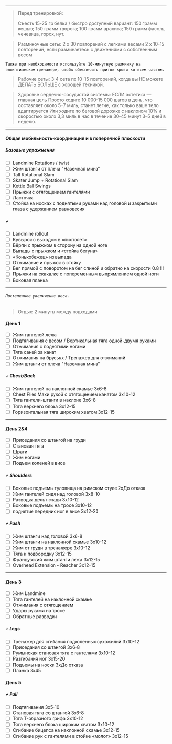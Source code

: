 ***


> Перед тренировкой:
> 
> Съесть 15-25 гр белка / быстро доступный вариант: 150 грамм кешью; 150 грамм творога; 100 грамм арахиса; 150 грамм фасоль, чечевица, горох, нут.

> Разминочные сеты:
> 2 x 30 повторений с легкими весами
> 2 x 10-15 повторений, если разминаетесь с движениями с собственным весом

`Также при необходимости используйте 10-минутную разминку на эллиптическом`
`тренажере, чтобы обеспечить приток крови ко всем частям.`

> Рабочие сеты:
> 3-4 сета по 10-15 повторений, когда вы НЕ можете ДЕЛАТЬ БОЛЬШЕ с хорошей техникой.

> Здоровье сердечно-сосудистой системы:	
> ЕСЛИ эстетика — главная цель
> Просто ходите 10 000–15 000 шагов в день, что составляет около 5–7 миль, станет легче, как только ваше тело адаптируется
> Или ходите по беговой дорожке с наклоном 10% и скоростью около 3,3 миль в час в течение 30–45 минут 3–5 дней в неделю.

***

#### Общая мобильность-координация и в поперечной плоскости

##### Базовые упражнения
- [ ] Landmine Rotations / twist
- [ ] Жим штанги от плеча "Наземная мина"
- [ ] Tall Rotational Slam
- [ ] Skater Jump + Rotational Slam
- [ ] Kettle Ball Swings
- [ ] Прыжки с отягощением гантелями
- [ ] Ласточка
- [ ] Стойка на носках с поднятыми руками над головой и закрытыми глаза с удержанием равновесия
##### +
- [ ] Landmine rollout
- [ ] Кувырок с выходом в «пистолет»
- [ ] Бёрпи с прыжком в сторону на одной ноге
- [ ] Выпады с прыжком и «стойка бегуна»
- [ ] «Конькобежец» из выпада
- [ ] Отжимание и прыжок в стойку
- [ ] Бег прямой с поворотом на бег спиной и обратно на скорости 0.8 !!!
- [ ] Прыжки на скакалке с попеременным выпрямлением одной ноги
- [ ] Боковая планка

***
###### ```Постепенное увеличение веса.```

> Отдых: 2 минуты между подходами

#### День 1
- [ ] Жим гантелей лежа
- [ ] Подтягивания с весом / Вертикальная тяга одной-двумя руками
- [ ] Отжимания с поднятыми ногами
- [ ] Тяга саней за канат
- [ ] Отжимания на брусьях / Тренажер для отжиманий
- [ ] Жим штанги от плеча "Наземная мина"
##### + Chest/Back
- [ ] Жим гантелей на наклонной скамье 3x6-8
- [ ] Chest Flies Махи рукой с отягощением канатом 3x10-12
- [ ] Тяга гантели-штанги в наклоне 3x6-8
- [ ] Тяга верхнего блока 3x12-15
- [ ] Горизонтальная тяга широким хватом 3x12-15

***

#### День 2&4
- [ ] Приседания со штангой на груди
- [ ] Становая тяга
- [ ] Шраги
- [ ] Жим ногами
- [ ] Подъем коленей в висе

##### + Shoulders
- [ ] Боковые подъемы туловища на римском стуле 2xДо отказа
- [ ] Жим гантелей сидя над головой 3x8-10
- [ ] Разводка дельт сзади 3x10-12
- [ ] Боковые подъемы на тросе 3x10-12
- [ ] поднятие передних ног в висе 3x12-20

##### + Push
- [ ] Жим штанги над головой 3x6-8
- [ ] Жим штанги на наклонной скамье 3x10-12
- [ ] Жим от груди в тренажере 3x10-12
- [ ] Тяга к подбородку 3x12-15
- [ ] Французский жим штанги лежа 3x12-15
- [ ] Overhead Extension - Reacher 3x12-15

***
#### День 3
- [ ] Жим Landmine
- [ ] Тяга гантелей на наклонной скамье
- [ ] Отжимания с отягощением
- [ ] Удары руками на тросе
- [ ] Обратные разводки

##### + Legs
- [ ] Тренажер для сгибания подколенных сухожилий 3x10-12
- [ ] Приседания со штангой 3x6-8
- [ ] Румынская становая тяга с гантелями 3x10-12
- [ ] Разгибания ног 3x15-20
- [ ] Подъемы на носки 3xДо отказа
- [ ] Планка 3x45

#### День 5

##### + Pull
- [ ] Подтягивания 3x5-10
- [ ] Становая тяга со штангой 3x6-8
- [ ] Тяга Т-образного грифа 3x10-12
- [ ] Тяга верхнего блока широким хватом 3x10-12
- [ ] Сгибание бицепса на наклонной скамье 3x12-15
- [ ] Сгибание рук с гантелями в стойке «молот» 3x12-15
